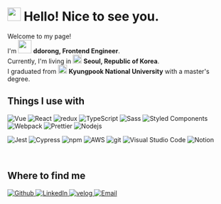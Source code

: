 <h1> <a href="https://www.gautamkrishnar.com/"><img src="https://media.giphy.com/media/hvRJCLFzcasrR4ia7z/giphy.gif" width="30"></a> Hello! Nice to see you. </h1>

<p>
Welcome to my page! <br/>
  I'm <img src="https://emojis.slackmojis.com/emojis/images/1531849430/4246/blob-sunglasses.gif?1531849430" width="30"/>  <b>ddorong, Frontend Engineer</b>. <br />
  Currently, I'm living in <img src="https://cdn-icons-png.flaticon.com/512/197/197582.png" width="20"/> <b> Seoul, Republic of Korea</b>.<br />
  I graduated from <img src="https://cdn-icons-png.flaticon.com/512/167/167707.png" width="20" /> <b>Kyungpook National University</b> with a master's degree.
</p>


<h2> Things I use with </h2>
<p>
  <img alt="Vue" src="https://img.shields.io/badge/-Vue-45b8d8?style=flat-square&logo=Vue.js&logoColor=white" />
  <img alt="React" src="https://img.shields.io/badge/-React-45b8d8?style=flat-square&logo=react&logoColor=white" />
  <img alt="redux" src="https://img.shields.io/badge/-Redux-8DD6F9?style=flat-square&logo=redux&logoColor=white" />
  <img alt="TypeScript" src="https://img.shields.io/badge/-TypeScript-46a2f1?style=flat-square&logo=typescript&logoColor=white" />
  <img alt="Sass" src="https://img.shields.io/badge/-Sass-2088FF?style=flat-square&logo=sass&logoColor=white" />
  <img alt="Styled Components" src="https://img.shields.io/badge/-Styled_Components-1a73e8?style=flat-square&logo=styled-components&logoColor=white" />
  <img alt="Webpack" src="https://img.shields.io/badge/-Webpack-007ACC?style=flat-square&logo=webpack&logoColor=white" /> 
  <img alt="Prettier" src="https://img.shields.io/badge/-Prettier-5849BE?style=flat-square&logo=prettier&logoColor=white" />
  <img alt="Nodejs" src="https://img.shields.io/badge/-Nodejs-430098?style=flat-square&logo=Node.js&logoColor=white" />
</p>

<p>
  <img alt="Jest" src="https://img.shields.io/badge/-Jest-CC6699?style=flat-square&logo=Jest&logoColor=white" />
  <img alt="Cypress" src="https://img.shields.io/badge/-Cypress-db7092?style=flat-square&logo=Cypress&logoColor=white" />
  <img alt="npm" src="https://img.shields.io/badge/-NPM-CB3837?style=flat-square&logo=npm&logoColor=white" />
  <img alt="AWS" src="https://img.shields.io/badge/-AWS-F05032?style=flat-square&logo=Amazon AWS&logoColor=white" />
  <img alt="git" src="https://img.shields.io/badge/-Git-FB542B?style=flat-square&logo=git&logoColor=white" />
  <img alt="Visual Studio Code" src="https://img.shields.io/badge/-Visual Studio Code-F9A03C?style=flat-square&logo=Visual Studio Code&logoColor=white"/>
  <img alt="Notion" src="https://img.shields.io/badge/-Notion-F7B93E?style=flat-square&logo=Notion&logoColor=white" />
</p>

<!-- <div >
  <h3>Languages used in my repos </h3>
  <img width="" src="https://github-readme-stats.vercel.app/api/top-langs/?username=devseung2&layout=compact&hide_title=1&card_width=300" alt="Top language used in my repos" />
  <br />
</div>

<br/>

![ddorong's github stats](https://github-readme-stats.vercel.app/api?username=devseung2&show_icons=true&theme=dracula&hide=stars,issues) -->

<br />

<h2> Where to find me </h2>
<p>
  <a href="https://github.com/devseung2" target="_blank">
    <img alt="Github" src="https://img.shields.io/badge/GitHub-%2312100E.svg?&style=for-the-badge&logo=Github&logoColor=white" />
  </a> 
  <a href="https://kr.linkedin.com/in/현승-석-78b639191" target="_blank">
    <img alt="LinkedIn" src="https://img.shields.io/badge/linkedin-%230077B5.svg?&style=for-the-badge&logo=linkedin&logoColor=white" />
  </a> 
  <a href="https://velog.io/@ddorong" target="_blank">
    <img alt="velog" src="https://img.shields.io/badge/velog-%43853d.svg?&style=for-the-badge&logo=velog&logoColor=white" />
  </a> 
  <a href="mailto:dev_seung2@naver.com" title="dev_seung2@naver.com">
    <img alt="Email" src="https://img.shields.io/badge/Email-%2312100E.svg?&style=for-the-badge&logo=Mail.Ru&logoColor=white" />
  </a> 
</p>
